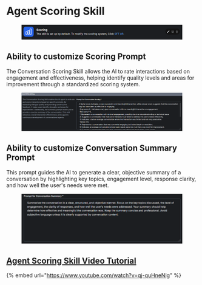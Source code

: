 # Agent Scoring Skill

<figure><img src="../.gitbook/assets/image (6) (1) (1).png" alt=""><figcaption></figcaption></figure>

## Ability to customize Scoring Prompt

The Conversation Scoring Skill allows the AI to rate interactions based on engagement and effectiveness, helping identify quality levels and areas for improvement through a standardized scoring system.

<figure><img src="../.gitbook/assets/image (5) (1) (1).png" alt=""><figcaption></figcaption></figure>

## Ability to customize Conversation Summary Prompt

This prompt guides the AI to generate a clear, objective summary of a conversation by highlighting key topics, engagement level, response clarity, and how well the user's needs were met.

<figure><img src="../.gitbook/assets/1d9df950-dd25-4094-8eb2-81de4dedc17a.png" alt=""><figcaption></figcaption></figure>

## [Agent Scoring Skill Video Tutorial](https://www.youtube.com/watch?v=qj-quHneNlg)

{% embed url="https://www.youtube.com/watch?v=qj-quHneNlg" %}
